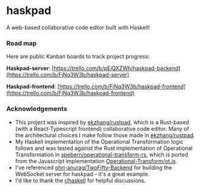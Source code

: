 # haskpad
A web-based collaborative code editor built with Haskell! 


### Road map
Here are public Kanban boards to track project progress:

**Haskpad-server**:
[https://trello.com/b/pEjQXZWh/haskpad-backend](https://trello.com/b/FjNq3W3b/haskpad-server)

**Haskpad-frontend**:
[https://trello.com/b/FjNq3W3b/haskpad-frontend](https://trello.com/b/FjNq3W3b/haskpad-frontend)

### Acknowledgements
- This project was inspired by [ekzhang/rustpad](https://github.com/ekzhang/rustpad), which is a Rust-based (with a React-Typescript frontend) collaborative code editor. Many of the architectural choices I make follow those made in [ekzhang/rustpad](https://github.com/ekzhang/rustpad).
- My Haskell implementation of the Operational Transformation logic follows and was tested against the Rust implementation of Operational Transformation in [spebern/operational-transform-rs](https://github.com/spebern/operational-transform-rs), which is ported from the Javascript implementation [Operational-Transform/ot.js](https://github.com/Operational-Transformation/ot.js/).
- I've referenced [ohri-anurag/TwoFifty-Backend](https://github.com/ohri-anurag/TwoFifty-Backend) for building the WebSocket server for haskpad - it's a great example. 
- I'd like to thank the [r/haskell](https://www.reddit.com/r/haskell/) for helpful discussions. 
